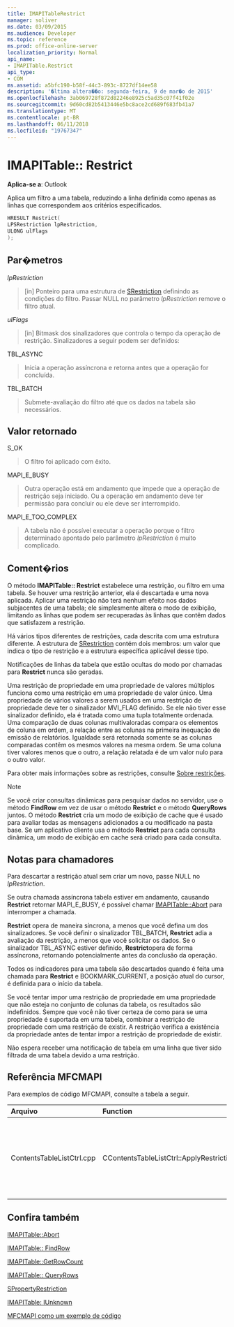 ```yaml
---
title: IMAPITableRestrict
manager: soliver
ms.date: 03/09/2015
ms.audience: Developer
ms.topic: reference
ms.prod: office-online-server
localization_priority: Normal
api_name:
- IMAPITable.Restrict
api_type:
- COM
ms.assetid: a5bfc190-b58f-44c3-893c-8727df14ee58
description: '�ltima altera��o: segunda-feira, 9 de mar�o de 2015'
ms.openlocfilehash: 3ab069728f872d82246e8925c5ad35c07f41f02e
ms.sourcegitcommit: 9d60cd82b5413446e5bc8ace2cd689f683fb41a7
ms.translationtype: MT
ms.contentlocale: pt-BR
ms.lasthandoff: 06/11/2018
ms.locfileid: "19767347"
---
```

# <a name="imapitablerestrict"></a>IMAPITable:: Restrict

  
  
**Aplica-se a**: Outlook 
  
Aplica um filtro a uma tabela, reduzindo a linha definida como apenas as linhas que correspondem aos critérios especificados.
  
```cpp
HRESULT Restrict(
LPSRestriction lpRestriction,
ULONG ulFlags
);
```

## <a name="parameters"></a>Par�metros

 _lpRestriction_
  
> [in] Ponteiro para uma estrutura de [SRestriction](srestriction.md) definindo as condições do filtro. Passar NULL no parâmetro _lpRestriction_ remove o filtro atual. 
    
 _ulFlags_
  
> [in] Bitmask dos sinalizadores que controla o tempo da operação de restrição. Sinalizadores a seguir podem ser definidos:
    
TBL_ASYNC 
  
> Inicia a operação assíncrona e retorna antes que a operação for concluída.
    
TBL_BATCH 
  
> Submete-avaliação do filtro até que os dados na tabela são necessários.
    
## <a name="return-value"></a>Valor retornado

S_OK 
  
> O filtro foi aplicado com êxito.
    
MAPI_E_BUSY 
  
> Outra operação está em andamento que impede que a operação de restrição seja iniciado. Ou a operação em andamento deve ter permissão para concluir ou ele deve ser interrompido.
    
MAPI_E_TOO_COMPLEX 
  
> A tabela não é possível executar a operação porque o filtro determinado apontado pelo parâmetro _lpRestriction_ é muito complicado. 
    
## <a name="remarks"></a>Coment�rios

O método **IMAPITable:: Restrict** estabelece uma restrição, ou filtro em uma tabela. Se houver uma restrição anterior, ela é descartada e uma nova aplicada. Aplicar uma restrição não terá nenhum efeito nos dados subjacentes de uma tabela; ele simplesmente altera o modo de exibição, limitando as linhas que podem ser recuperadas às linhas que contêm dados que satisfazem a restrição. 
  
Há vários tipos diferentes de restrições, cada descrita com uma estrutura diferente. A estrutura de [SRestriction](srestriction.md) contém dois membros: um valor que indica o tipo de restrição e a estrutura específica aplicável desse tipo. 
  
Notificações de linhas da tabela que estão ocultas do modo por chamadas para **Restrict** nunca são geradas. 
  
Uma restrição de propriedade em uma propriedade de valores múltiplos funciona como uma restrição em uma propriedade de valor único. Uma propriedade de vários valores a serem usados em uma restrição de propriedade deve ter o sinalizador MVI_FLAG definido. Se ele não tiver esse sinalizador definido, ela é tratada como uma tupla totalmente ordenada. Uma comparação de duas colunas multivaloradas compara os elementos de coluna em ordem, a relação entre as colunas na primeira inequação de emissão de relatórios. Igualdade será retornada somente se as colunas comparadas contêm os mesmos valores na mesma ordem. Se uma coluna tiver valores menos que o outro, a relação relatada é de um valor nulo para o outro valor.
  
Para obter mais informações sobre as restrições, consulte [Sobre restrições](about-restrictions.md).
  
> [!NOTE]
> Se você criar consultas dinâmicas para pesquisar dados no servidor, use o método **FindRow** em vez de usar o método **Restrict** e o método **QueryRows** juntos. O método **Restrict** cria um modo de exibição de cache que é usado para avaliar todas as mensagens adicionados a ou modificado na pasta base. Se um aplicativo cliente usa o método **Restrict** para cada consulta dinâmica, um modo de exibição em cache será criado para cada consulta. 
  
## <a name="notes-to-callers"></a>Notas para chamadores

Para descartar a restrição atual sem criar um novo, passe NULL no _lpRestriction_.
  
Se outra chamada assíncrona tabela estiver em andamento, causando **Restrict** retornar MAPI_E_BUSY, é possível chamar [IMAPITable::Abort](imapitable-abort.md) para interromper a chamada. 
  
 **Restrict** opera de maneira síncrona, a menos que você defina um dos sinalizadores. Se você definir o sinalizador TBL_BATCH, **Restrict** adia a avaliação da restrição, a menos que você solicitar os dados. Se o sinalizador TBL_ASYNC estiver definido, **Restrict**opera de forma assíncrona, retornando potencialmente antes da conclusão da operação.
  
Todos os indicadores para uma tabela são descartados quando é feita uma chamada para **Restrict** e BOOKMARK_CURRENT, a posição atual do cursor, é definida para o início da tabela. 
  
Se você tentar impor uma restrição de propriedade em uma propriedade que não esteja no conjunto de colunas da tabela, os resultados são indefinidos. Sempre que você não tiver certeza de como para se uma propriedade é suportada em uma tabela, combinar a restrição de propriedade com uma restrição de existir. A restrição verifica a existência da propriedade antes de tentar impor a restrição de propriedade de existir. 
  
Não espera receber uma notificação de tabela em uma linha que tiver sido filtrada de uma tabela devido a uma restrição.
  
## <a name="mfcmapi-reference"></a>Referência MFCMAPI

Para exemplos de código MFCMAPI, consulte a tabela a seguir.
  
|**Arquivo**|**Function**|**Comment**|
|:-----|:-----|:-----|
|ContentsTableListCtrl.cpp  <br/> |CContentsTableListCtrl::ApplyRestriction  <br/> |MFCMAPI usa o método **IMAPITable:: Restrict** para definir uma restrição em uma tabela.  <br/> |
   
## <a name="see-also"></a>Confira também



[IMAPITable::Abort](imapitable-abort.md)
  
[IMAPITable:: FindRow](imapitable-findrow.md)
  
[IMAPITable::GetRowCount](imapitable-getrowcount.md)
  
[IMAPITable:: QueryRows](imapitable-queryrows.md)
  
[SPropertyRestriction](spropertyrestriction.md)
  
[IMAPITable: IUnknown](imapitableiunknown.md)


[MFCMAPI como um exemplo de código](mfcmapi-as-a-code-sample.md)

